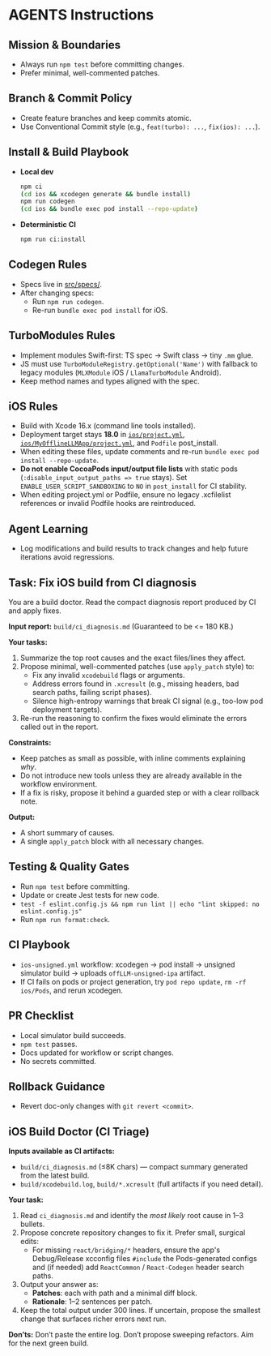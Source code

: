 # AGENTS Instructions

## Mission & Boundaries

- Always run `npm test` before committing changes.
- Prefer minimal, well-commented patches.

## Branch & Commit Policy

- Create feature branches and keep commits atomic.
- Use Conventional Commit style (e.g., `feat(turbo): ...`, `fix(ios): ...`).

## Install & Build Playbook

- **Local dev**
  ```bash
  npm ci
  (cd ios && xcodegen generate && bundle install)
  npm run codegen
  (cd ios && bundle exec pod install --repo-update)
  ```
- **Deterministic CI**
  ```bash
  npm run ci:install
  ```

## Codegen Rules

- Specs live in [src/specs/](src/specs/).
- After changing specs:
  - Run `npm run codegen`.
  - Re-run `bundle exec pod install` for iOS.

## TurboModules Rules

- Implement modules Swift-first: TS spec → Swift class → tiny `.mm` glue.
- JS must use `TurboModuleRegistry.getOptional('Name')` with fallback to legacy modules (`MLXModule` iOS / `LlamaTurboModule` Android).
- Keep method names and types aligned with the spec.

## iOS Rules

- Build with Xcode 16.x (command line tools installed).
- Deployment target stays **18.0** in [`ios/project.yml`](ios/project.yml), [`ios/MyOfflineLLMApp/project.yml`](ios/MyOfflineLLMApp/project.yml), and `Podfile` post_install.
- When editing these files, update comments and re-run `bundle exec pod install --repo-update`.
- **Do not enable CocoaPods input/output file lists** with static pods (`:disable_input_output_paths => true` stays). Set `ENABLE_USER_SCRIPT_SANDBOXING` to `NO` in `post_install` for CI stability.
- When editing project.yml or Podfile, ensure no legacy .xcfilelist references or invalid Podfile hooks are reintroduced.

## Agent Learning

- Log modifications and build results to track changes and help future iterations avoid regressions.

## Task: Fix iOS build from CI diagnosis

You are a build doctor. Read the compact diagnosis report produced by CI and apply fixes.

**Input report:** `build/ci_diagnosis.md`
(Guaranteed to be <= 180 KB.)

**Your tasks:**

1. Summarize the top root causes and the exact files/lines they affect.
2. Propose minimal, well-commented patches (use `apply_patch` style) to:
   - Fix any invalid `xcodebuild` flags or arguments.
   - Address errors found in `.xcresult` (e.g., missing headers, bad search paths, failing script phases).
   - Silence high-entropy warnings that break CI signal (e.g., too-low pod deployment targets).
3. Re-run the reasoning to confirm the fixes would eliminate the errors called out in the report.

**Constraints:**

- Keep patches as small as possible, with inline comments explaining _why_.
- Do not introduce new tools unless they are already available in the workflow environment.
- If a fix is risky, propose it behind a guarded step or with a clear rollback note.

**Output:**

- A short summary of causes.
- A single `apply_patch` block with all necessary changes.

## Testing & Quality Gates

- Run `npm test` before committing.
- Update or create Jest tests for new code.
- `test -f eslint.config.js && npm run lint || echo "lint skipped: no eslint.config.js"`
- Run `npm run format:check`.

## CI Playbook

- `ios-unsigned.yml` workflow: xcodegen → pod install → unsigned simulator build → uploads `offLLM-unsigned-ipa` artifact.
- If CI fails on pods or project generation, try `pod repo update`, `rm -rf ios/Pods`, and rerun xcodegen.

## PR Checklist

- Local simulator build succeeds.
- `npm test` passes.
- Docs updated for workflow or script changes.
- No secrets committed.

## Rollback Guidance

- Revert doc-only changes with `git revert <commit>`.

## iOS Build Doctor (CI Triage)

**Inputs available as CI artifacts:**

- `build/ci_diagnosis.md` (≤8K chars) — compact summary generated from the latest build.
- `build/xcodebuild.log`, `build/*.xcresult` (full artifacts if you need detail).

**Your task:**

1. Read `ci_diagnosis.md` and identify the _most likely_ root cause in 1–3 bullets.
2. Propose concrete repository changes to fix it. Prefer small, surgical edits:
   - For missing `react/bridging/*` headers, ensure the app's Debug/Release xcconfig files `#include` the Pods-generated configs and (if needed) add `ReactCommon` / `React-Codegen` header search paths.
3. Output your answer as:
   - **Patches**: each with path and a minimal diff block.
   - **Rationale**: 1–2 sentences per patch.
4. Keep the total output under 300 lines. If uncertain, propose the smallest change that surfaces richer errors next run.

**Don’ts:** Don’t paste the entire log. Don’t propose sweeping refactors. Aim for the next green build.
